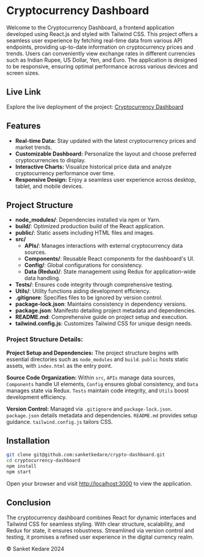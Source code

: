# Cryptocurrency Dashboard

Welcome to the Cryptocurrency Dashboard, a frontend application developed using React.js and styled with Tailwind CSS. This project offers a seamless user experience by fetching real-time data from various API endpoints, providing up-to-date information on cryptocurrency prices and trends. Users can conveniently view exchange rates in different currencies such as Indian Rupee, US Dollar, Yen, and Euro. The application is designed to be responsive, ensuring optimal performance across various devices and screen sizes.

## Live Link

Explore the live deployment of the project: [Cryptocurrency Dashboard](https://crypto-dashboard-5buj.onrender.com/)

## Features

- **Real-time Data:** Stay updated with the latest cryptocurrency prices and market trends.
- **Customizable Dashboard:** Personalize the layout and choose preferred cryptocurrencies to display.
- **Interactive Charts:** Visualize historical price data and analyze cryptocurrency performance over time.
- **Responsive Design:** Enjoy a seamless user experience across desktop, tablet, and mobile devices.

## Project Structure

- **node_modules/**: Dependencies installed via npm or Yarn.
- **build/**: Optimized production build of the React application.
- **public/**: Static assets including HTML files and images.
- **src/**
  - **APIs/**: Manages interactions with external cryptocurrency data sources.
  - **Components/**: Reusable React components for the dashboard's UI.
  - **Config/**: Global configurations for consistency.
  - **Data (Redux)/**: State management using Redux for application-wide data handling.
- **Tests/**: Ensures code integrity through comprehensive testing.
- **Utils/**: Utility functions aiding development efficiency.
- **.gitignore**: Specifies files to be ignored by version control.
- **package-lock.json**: Maintains consistency in dependency versions.
- **package.json**: Manifesto detailing project metadata and dependencies.
- **README.md**: Comprehensive guide on project setup and execution.
- **tailwind.config.js**: Customizes Tailwind CSS for unique design needs.

### Project Structure Details:

**Project Setup and Dependencies:** The project structure begins with essential directories such as `node_modules` and `build`. `public` hosts static assets, with `index.html` as the entry point.

**Source Code Organization:** Within `src`, `APIs` manage data sources, `Components` handle UI elements, `Config` ensures global consistency, and `Data` manages state via Redux. `Tests` maintain code integrity, and `Utils` boost development efficiency.

**Version Control:** Managed via `.gitignore` and `package-lock.json`. `package.json` details metadata and dependencies. `README.md` provides setup guidance. `tailwind.config.js` tailors CSS.

## Installation

```bash
git clone git@github.com:sanketkedare/crypto-dashboard.git
cd cryptocurrency-dashboard
npm install
npm start
```

Open your browser and visit [http://localhost:3000](http://localhost:3000) to view the application.

## Conclusion

The cryptocurrency dashboard combines React for dynamic interfaces and Tailwind CSS for seamless styling. With clear structure, scalability, and Redux for state, it ensures robustness. Streamlined via version control and testing, it promises a refined user experience in the digital currency realm.

© Sanket Kedare 2024


